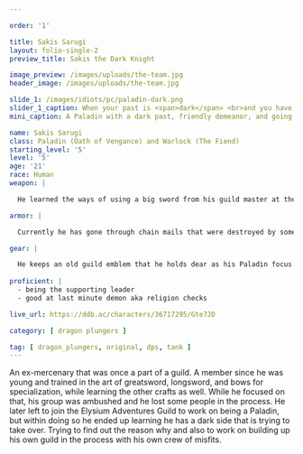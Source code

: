 ```yaml
---

order: '1'

title: Sakis Sarugi
layout: folio-single-2
preview_title: Sakis the Dark Knight

image_preview: /images/uploads/the-team.jpg
header_image: /images/uploads/the-team.jpg

slide_1: /images/idiots/pc/paladin-dark.png
slider_1_caption: When your past is <span>dark</span> <br>and you have an <span>Oath of Vengance</span>
mini_caption: A Paladin with a dark past, friendly demeanor, and going into battle head first to save others.

name: Sakis Sarugi
class: Paladin (Oath of Vengance) and Warlock (The Fiend)
starting_level: '5'
level: '5'
age: '21'
race: Human
weapon: |

  He learned the ways of using a big sword from his guild master at the time. So training in the art of hitting someone with a big blade like the greatsword was his main speciality that he mastered. He wanted to have a background in hitting someone at a disatance so he worked hard at being gifted in using a longbow as well.

armor: |

  Currently he has gone through chain mails that were destroyed by some dwarves and then got some dragon whelp garments, cloak, shoulder guards, and a half plate chest guard in exchange. After meeting with some elves he managed to get some plate armor that only makes it hard for him to sneak - which he was never good at to begin with.

gear: |

  He keeps an old guild emblem that he holds dear as his Paladin focus that is shaped in the form of a dragon. Adding the guild patch to his arm as a part of it he has now a new guild honor in mind.
  
proficient: |
  - being the supporting leader
  - good at last minute demon aka religion checks

live_url: https://ddb.ac/characters/36717295/Gte7JD

category: [ dragon plungers ]

tag: [ dragon_plungers, original, dps, tank ] 
---
```


An ex-mercenary that was once a part of a guild. A member since he was young and trained in the art of greatsword, longsword, and bows for specialization, while learning the other crafts as well. While he focused on that, his group was ambushed and he lost some people in the process. He later left to join the Elysium Adventures Guild to work on being a Paladin, but within doing so he ended up learning he has a dark side that is trying to take over. Trying to find out the reason why and also to work on building up his own guild in the process with his own crew of misfits.